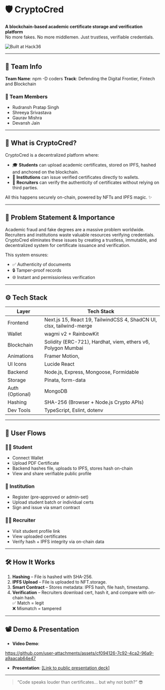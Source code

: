 # 🛡️ CryptoCred

**A blockchain-based academic certificate storage and verification platform**  
No more fakes. No more middlemen. Just trustless, verifiable credentials.

![Built at Hack36](https://postimage.me/images/2025/04/19/built-at-hack36.png)

---

## 🧠 Team Info

**Team Name**: npm -D coders 
**Track**: Defending the Digital Frontier, Fintech and Blockchain

### 👥 Team Members
- Rudransh Pratap Singh
- Shreeya Srivastava
- Gaurav Mishra
- Devansh Jain

---

## 🚀 What is CryptoCred?

CryptoCred is a decentralized platform where:

- 🎓 **Students** can upload academic certificates, stored on IPFS, hashed and anchored on the blockchain.
- 🏫 **Institutions** can issue verified certificates directly to wallets.
- 💼 **Recruiters** can verify the authenticity of certificates without relying on third parties.

All this happens securely on-chain, powered by NFTs and IPFS magic. ✨

---

## 🎯 Problem Statement & Importance

Academic fraud and fake degrees are a massive problem worldwide. Recruiters and institutions waste valuable resources verifying credentials.  
CryptoCred eliminates these issues by creating a trustless, immutable, and decentralized system for certificate issuance and verification.

This system ensures:

- ✅ Authenticity of documents
- 🔒 Tamper-proof records
- 🌐 Instant and permissionless verification

---

## ⚙️ Tech Stack

| Layer         | Tech Stack                                                                 |
|---------------|-----------------------------------------------------------------------------|
| Frontend      | Next.js 15, React 19, TailwindCSS 4, ShadCN UI, clsx, tailwind-merge       |
| Wallet        | wagmi v2 + RainbowKit                                                      |
| Blockchain    | Solidity (ERC-721), Hardhat, viem, ethers v6, Polygon Mumbai               |
| Animations    | Framer Motion,                                            |
| UI Icons      | Lucide React                                                               |
| Backend       | Node.js, Express, Mongoose, Formidable                                     |
| Storage       | Pinata, form-data                                              |
| Auth (Optional)| MongoDB                                      |
| Hashing       | SHA-256 (Browser + Node.js Crypto APIs)                                    |
| Dev Tools     | TypeScript, Eslint, dotenv                                                 |

---

## 🧭 User Flows

### 👨‍🎓 Student
- Connect Wallet
- Upload PDF Certificate
- Backend hashes file, uploads to IPFS, stores hash on-chain
- View and share verifiable public profile

### 🏫 Institution
- Register (pre-approved or admin-set)
- Upload student batch or individual certs
- Sign and issue via smart contract

### 🧑‍💼 Recruiter
- Visit student profile link
- View uploaded certificates
- Verify hash + IPFS integrity via on-chain data

---

## 🛠️ How It Works

1. **Hashing** – File is hashed with SHA-256.
2. **IPFS Upload** – File is uploaded to NFT.storage.
3. **Smart Contract** – Stores metadata: IPFS hash, file hash, timestamp.
4. **Verification** – Recruiters download cert, hash it, and compare with on-chain hash.  
   ✅ Match = legit  
   ❌ Mismatch = tampered
---

## 📽️ Demo & Presentation

- **Video Demo**: 

https://github.com/user-attachments/assets/cf094126-7c92-4ca2-96a9-a9aacab64e47







- **Presentation**: [[Link to public presentation deck]](https://docs.google.com/presentation/d/e/2PACX-1vSyGOqvM6ZMjRUHIJfDWsGO0iEojYQcvBgOpntOxx-c5HecirqWu2h_nvCQjZgns2xmdF_6A7pf-PHT/pub?start=false&loop=true&delayms=60000)

---

> “Code speaks louder than certificates... but why not both?” 😎
